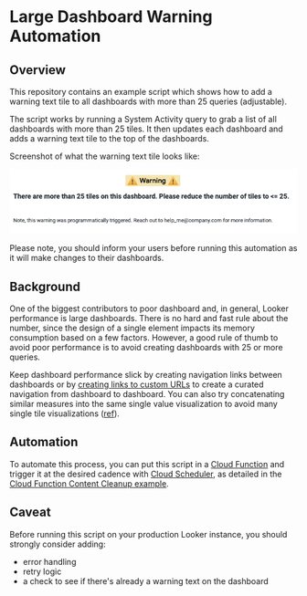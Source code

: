 # Large Dashboard Warning Automation

## Overview

This repository contains an example script which shows how to add a warning text tile to all dashboards with more than 25 queries (adjustable). 

The script works by running a System Activity query to grab a list of all dashboards with more than 25 tiles. It then updates each dashboard and adds a warning text tile to the top of the dashboards.

Screenshot of what the warning text tile looks like:

![image](dashboard_warning.png)

Please note, you should inform your users before running this automation as it will make changes to their dashboards.

## Background

One of the biggest contributors to poor dashboard and, in general, Looker performance is large dashboards. There is no hard and fast rule about the number, since the design of a single element impacts its memory consumption based on a few factors. However, a good rule of thumb to avoid poor performance is to avoid creating dashboards with 25 or more queries. 

Keep dashboard performance slick by creating navigation links between dashboards or by [creating links to custom URLs](https://cloud.google.com/looker/docs/reference/param-field-link) to create a curated navigation from dashboard to dashboard. You can also try concatenating similar measures into the same single value visualization to avoid many single tile visualizations ([ref](https://cloud.google.com/looker/docs/best-practices/considerations-when-building-performant-dashboards)).

## Automation

To automate this process, you can put this script in a [Cloud Function](https://cloud.google.com/functions) and trigger it at the desired cadence with [Cloud Scheduler](https://cloud.google.com/scheduler), as detailed in the [Cloud Function Content Cleanup example](/cloud-function-content-cleanup-automation/README.md).

## Caveat

Before running this script on your production Looker instance, you should strongly consider adding:
* error handling
* retry logic
* a check to see if there's already a warning text on the dashboard
